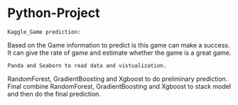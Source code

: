 Python-Project
===

    Kaggle_Game prediction:
Based on the Game information to predict is this game can make a success. It can give the rate of game and estimate whether the game is a great game.

    Panda and Seaborn to read data and vistualization.
RandomForest, GradientBoosting and Xgboost to do preliminary prediction.
Final combine RandomForest, GradientBoosting and Xgboost to stack model and then do the final prediction.
